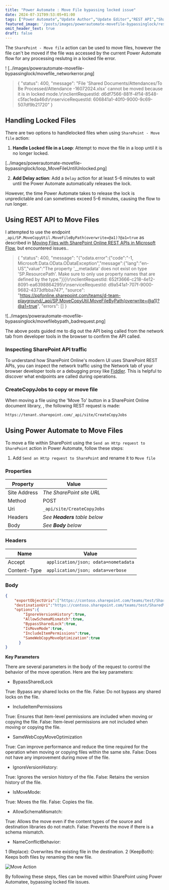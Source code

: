 ```yaml
---
title: "Power Automate : Move File bypassing locked issue"
date: 2024-07-31T09:53:05+01:00
tags: ["Power Automate","Update Author","Update Editor","REST API","SharePoint","BypassSharedLock"]
featured_image: '/posts/images/powerautomate-movefile-bypassinglock/rest_api_createcopyjobs.png'
omit_header_text: true
draft: false
---
```


The  `SharePoint - Move file` action can be used to move files, however the file can't be moved if the file was accessed by the current Power Automate flow for any processing reslutng in a locked file error.

! [../images/powerautomate-movefile-bypassinglock/movefile_networkerror.png]

> {
  "status": 400,
  "message": "File 'Shared Documents/Attendances/To Be Processed/Attendance -16072024.xlsx' cannot be moved because it is in locked mode.\r\nclientRequestId: d6df7566-881f-4f14-8548-c5fac1eda46d\r\nserviceRequestId: 606841a1-40f0-9000-9c69-507df9b21720"
}

## Handling Locked Files

There are two options to handlelocked files when using `SharePoint - Move file` action:

1. **Handle Locked file in a Loop**: Attempt to move the file in a loop until it is no longer locked.

[../images/powerautomate-movefile-bypassinglock/loop_MoveFileUntilUnlocked.png]

2. **Add Delay action**: Add a `Delay` action for at least 5-6 minutes to wait until the Power Automate automatically releases the lock.

However, the time Power Automate takes to release the lock is unpredictable and can sometimes exceed 5-6 minutes, causing the flow to run longer.

## Using REST API to Move Files

I attempted to use the endpoint `_api/SP.MoveCopyUtil.MoveFileByPath(overwrite=@a1)?@a1=true` as described in [Moving Files with SharePoint Online REST APIs in Microsoft Flow](https://gist.github.com/zplume/9f4c1a658517802701deff3473f23a60), but encountered issues..

>{
  "status": 400,
  "message": "{\"odata.error\":{\"code\":\"-1, Microsoft.Data.OData.ODataException\",\"message\":{\"lang\":\"en-US\",\"value\":\"The property '__metadata' does not exist on type 'SP.ResourcePath'. Make sure to only use property names that are defined by the type.\"}}}\r\nclientRequestId: 652f3666-c218-4e12-8091-ea6398864295\r\nserviceRequestId: d9a541a1-707f-9000-9682-4373dfbba747",
  "source": "https://ppfonline.sharepoint.com/teams/d-team-playground/_api/SP.MoveCopyUtil.MoveFileByPath(overwrite=@a1)?@a1=true",
  "errors": []
}

![../images/powerautomate-movefile-bypassinglock/movefilebypath_badrequest.png]

The above posts guided me to dig out the API being called from the network tab from developer tools in the browser to confirm the API called.

### Inspecting SharePoint API traffic

To understand how SharePoint Online's modern UI uses SharePoint REST APIs, you can inspect the network traffic using the Network tab of your browser developer tools or a debugging proxy like [Fiddler](https://www.telerik.com/fiddler). This is helpful to discover what endpoints are called during operations.

### CreateCopyJobs to copy or move file

When moving a file using the 'Move To' button in a SharePoint Online document library, , the following REST request is made:

```md
https://tenant.sharepoint.com/_api/site/CreateCopyJobs
```

## Using Power Automate to Move Files
 
To move a file within SharePoint using the `Send an Http request to SharePoint` action in Power Automate, follow these steps:


1. Add `Send an Http request to SharePoint` and rename it to `Move file`

### Properties

|Property|Value|
|---|---|
|Site Address|_The SharePoint site URL_|
|Method|POST|
|Uri|`_api/site/CreateCopyJobs`|
|Headers|_See **Headers** table below_|
|Body|_See **Body** below_|

### Headers

|Name|Value|
|---|---|
|Accept|`application/json; odata=nometadata`|
|Content-Type|`application/json; odata=verbose`|

### Body

```json
{
    "exportObjectUris":["https://contoso.sharepoint.com/teams/test/Shared%20Documents/To%20Be%20Processed/test.xlsx"],
    "destinationUri":"https://contoso.sharepoint.com/teams/test/Shared%20Documents/Completed",
    "options":{
        "IgnoreVersionHistory":true,
        "AllowSchemaMismatch":true,
        "BypassSharedLock":true,
        "IsMoveMode":true,
        "IncludeItemPermissions":true,
        "SameWebCopyMoveOptimization":true
      }
}
```

**Key Parameters**

There are several parameters in the body of the request to control the behavior of the move operation. Here are the key parameters:

* BypassSharedLock

True:  Bypass any shared locks on the file.
False: Do not bypass any shared locks on the file.

* IncludeItemPermissions

True:  Ensures that item-level permissions are included when moving or copying the file.
False: Item-level permissions are not included when moving or copying the file.

* SameWebCopyMoveOptimization

True:  Can improve performance and reduce the time required for the operation when moving or copying files within the same site.
False: Does not have any improvement during move of the file.

* IgnoreVersionHistory:

True: Ignores the version history of the file.
False: Retains the version history of the file.

* IsMoveMode:

True: Moves the file.
False: Copies the file.

* AllowSchemaMismatch:

True: Allows the move even if the content types of the source and destination libraries do not match.
False: Prevents the move if there is a schema mismatch.

* NameConflictBehavior:

1 (Replace): Overwrites the existing file in the destination.
2 (KeepBoth): Keeps both files by renaming the new file.

![Move Action](../images/powerautomate-movefile-bypassinglock/rest_api_createcopyjobs.png)

By following these steps, files can be moved within SharePoint using Power Automatee, bypassing locked file issues.